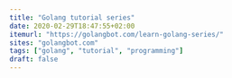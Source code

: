 ```yaml
---
title: "Golang tutorial series"
date: 2020-02-29T18:47:55+02:00
itemurl: "https://golangbot.com/learn-golang-series/"
sites: "golangbot.com"
tags: ["golang", "tutorial", "programming"]
draft: false
---
```

